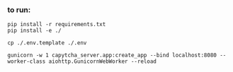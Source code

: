 ### to run:
```shell
pip install -r requirements.txt
pip install -e ./
```

```shell
cp ./.env.template ./.env
```

```shell
gunicorn -w 1 capytcha_server.app:create_app --bind localhost:8080 --worker-class aiohttp.GunicornWebWorker --reload
```